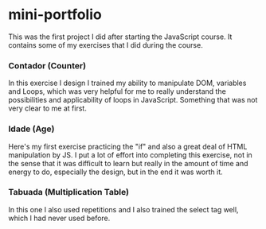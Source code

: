 # mini-portfolio
 
This was the first project I did after starting the JavaScript course.
It contains some of my exercises that I did during the course.

### Contador (Counter) 

In this exercise I design I trained my ability to manipulate DOM, variables and Loops, which was very helpful for me to really understand the possibilities and applicability of loops in JavaScript. Something that was not very clear to me at first.

### Idade (Age)

Here's my first exercise practicing the "if" and also a great deal of HTML manipulation by JS. I put a lot of effort into completing this exercise, not in the sense that it was difficult to learn but really in the amount of time and energy to do, especially the design, but in the end it was worth it.

### Tabuada (Multiplication Table)

In this one I also used repetitions and I also trained the select tag well, which I had never used before.
